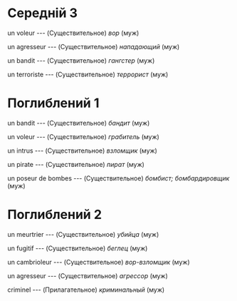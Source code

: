 # Середній 3

un voleur --- (Существительное)
*вор* (муж)



un agresseur --- (Существительное)
*нападающий* (муж)



un bandit --- (Существительное)
*гангстер* (муж)



un terroriste --- (Существительное)
*террорист* (муж)



# Поглиблений 1

un bandit --- (Существительное)
*бандит* (муж)



un voleur --- (Существительное)
*грабитель* (муж)



un intrus --- (Существительное)
*взломщик* (муж)



un pirate --- (Существительное)
*пират* (муж)



un poseur de bombes --- (Существительное)
*бомбист; бомбардировщик* (муж)



# Поглиблений 2

un meurtrier --- (Существительное)
*убийца* (муж)



un fugitif --- (Существительное)
*беглец* (муж)



un cambrioleur --- (Существительное)
*вор-взломщик* (муж)



un agresseur --- (Существительное)
*агрессор* (муж)



criminel --- (Прилагательное)
*криминальный* (муж)
